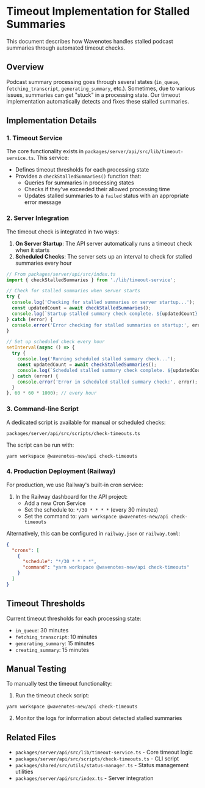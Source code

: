 # Timeout Implementation for Stalled Summaries

This document describes how Wavenotes handles stalled podcast summaries through automated timeout checks.

## Overview

Podcast summary processing goes through several states (`in_queue`, `fetching_transcript`, `generating_summary`, etc.). Sometimes, due to various issues, summaries can get "stuck" in a processing state. Our timeout implementation automatically detects and fixes these stalled summaries.

## Implementation Details

### 1. Timeout Service

The core functionality exists in `packages/server/api/src/lib/timeout-service.ts`. This service:

- Defines timeout thresholds for each processing state
- Provides a `checkStalledSummaries()` function that:
  - Queries for summaries in processing states
  - Checks if they've exceeded their allowed processing time
  - Updates stalled summaries to a `failed` status with an appropriate error message

### 2. Server Integration

The timeout check is integrated in two ways:

1. **On Server Startup**: The API server automatically runs a timeout check when it starts
2. **Scheduled Checks**: The server sets up an interval to check for stalled summaries every hour

```typescript
// From packages/server/api/src/index.ts
import { checkStalledSummaries } from './lib/timeout-service';

// Check for stalled summaries when server starts
try {
  console.log('Checking for stalled summaries on server startup...');
  const updatedCount = await checkStalledSummaries();
  console.log(`Startup stalled summary check complete. ${updatedCount} summaries updated.`);
} catch (error) {
  console.error('Error checking for stalled summaries on startup:', error);
}

// Set up scheduled check every hour
setInterval(async () => {
  try {
    console.log('Running scheduled stalled summary check...');
    const updatedCount = await checkStalledSummaries();
    console.log(`Scheduled stalled summary check complete. ${updatedCount} summaries updated.`);
  } catch (error) {
    console.error('Error in scheduled stalled summary check:', error);
  }
}, 60 * 60 * 1000); // every hour
```

### 3. Command-line Script

A dedicated script is available for manual or scheduled checks:

```
packages/server/api/src/scripts/check-timeouts.ts
```

The script can be run with:
```
yarn workspace @wavenotes-new/api check-timeouts
```

### 4. Production Deployment (Railway)

For production, we use Railway's built-in cron service:

1. In the Railway dashboard for the API project:
   - Add a new Cron Service
   - Set the schedule to: `*/30 * * * *` (every 30 minutes)
   - Set the command to: `yarn workspace @wavenotes-new/api check-timeouts`

Alternatively, this can be configured in `railway.json` or `railway.toml`:

```json
{
  "crons": [
    {
      "schedule": "*/30 * * * *", 
      "command": "yarn workspace @wavenotes-new/api check-timeouts"
    }
  ]
}
```

## Timeout Thresholds

Current timeout thresholds for each processing state:

- `in_queue`: 30 minutes
- `fetching_transcript`: 10 minutes
- `generating_summary`: 15 minutes
- `creating_summary`: 15 minutes

## Manual Testing

To manually test the timeout functionality:

1. Run the timeout check script:
```
yarn workspace @wavenotes-new/api check-timeouts
```

2. Monitor the logs for information about detected stalled summaries

## Related Files

- `packages/server/api/src/lib/timeout-service.ts` - Core timeout logic
- `packages/server/api/src/scripts/check-timeouts.ts` - CLI script
- `packages/shared/src/utils/status-manager.ts` - Status management utilities
- `packages/server/api/src/index.ts` - Server integration 